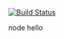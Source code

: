 [![Build Status](https://travis-ci.org/thisiskun/node-hello.svg)](https://travis-ci.org/thisiskun/node-hello)

node hello
